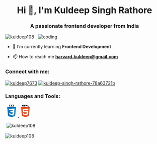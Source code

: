 <h1 align="center">Hi 👋, I'm Kuldeep Singh Rathore</h1>
<h3 align="center">A passionate frontend developer from India</h3>

<img align="right" alt="coding" width="400" src= "https://user-images.githubusercontent.com/55389276/140866485-8fb1c876-9a8f-4d6a-98dc-08c4981eaf70.gif"/>

<p align="left"> <img src="https://komarev.com/ghpvc/?username=kuldeep108&label=Profile%20views&color=0e75b6&style=flat" alt="kuldeep108" /> </p>

- 🌱 I’m currently learning **Frontend Development**

- 📫 How to reach me **harvard.kuldeep@gmail.com**



<h3 align="left">Connect with me:</h3>
<p align="left">
<a href="https://twitter.com/kuldeep7673" target="blank"><img align="center" src="https://raw.githubusercontent.com/rahuldkjain/github-profile-readme-generator/master/src/images/icons/Social/twitter.svg" alt="kuldeep7673" height="30" width="40" /></a>
<a href="https://linkedin.com/in/kuldeep-singh-rathore-78a63721b" target="blank"><img align="center" src="https://raw.githubusercontent.com/rahuldkjain/github-profile-readme-generator/master/src/images/icons/Social/linked-in-alt.svg" alt="kuldeep-singh-rathore-78a63721b" height="30" width="40" /></a>
</p>

<h3 align="left">Languages and Tools:</h3>
<p align="left"> <a href="https://www.w3schools.com/css/" target="_blank" rel="noreferrer"> <img src="https://raw.githubusercontent.com/devicons/devicon/master/icons/css3/css3-original-wordmark.svg" alt="css3" width="40" height="40"/> </a> <a href="https://www.w3.org/html/" target="_blank" rel="noreferrer"> <img src="https://raw.githubusercontent.com/devicons/devicon/master/icons/html5/html5-original-wordmark.svg" alt="html5" width="40" height="40"/> </a> </p>

<p>&nbsp;<img align="center" src="https://github-readme-stats.vercel.app/api?username=kuldeep108&show_icons=true&locale=en" alt="kuldeep108" /></p>

<p><img align="center" src="https://github-readme-streak-stats.herokuapp.com/?user=kuldeep108&" alt="kuldeep108" /></p>
